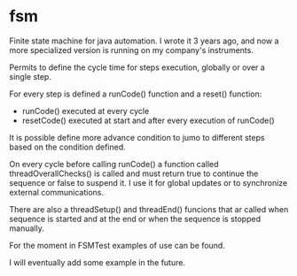 # fsm
Finite state machine for java automation. 
I wrote it 3 years ago, and now a more specialized version is running on my company's instruments.

Permits to define the cycle time for steps execution, globally or over a single step.

For every step is defined a runCode() function and a reset() function:
+ runCode() executed at every cycle
+ resetCode() executed at start and after every execution of runCode()

It is possible define more advance condition to jumo to different steps based on the condition defined.

On every cycle before calling runCode() a function called threadOverallChecks() is called and must return true to continue the sequence or false to suspend it.
I use it for global updates or to synchronize external communications. 

There are also a threadSetup() and threadEnd() funcions that ar called when sequence is started and at the end or when the sequence is stopped manually.

For the moment in FSMTest examples of use can be found.

I will eventually add some example in the future.
